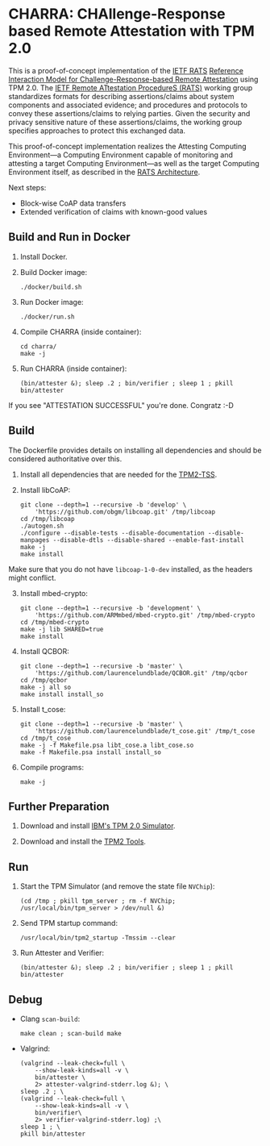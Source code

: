 # CHARRA: CHAllenge-Response based Remote Attestation with TPM 2.0

This is a proof-of-concept implementation of the [IETF RATS](https://datatracker.ietf.org/wg/rats/about/) [Reference Interaction Model for Challenge-Response-based Remote Attestation](https://datatracker.ietf.org/doc/draft-birkholz-rats-reference-interaction-model/) using TPM 2.0. The [IETF Remote ATtestation ProcedureS (RATS)](https://datatracker.ietf.org/wg/rats/about/) working group standardizes formats for describing assertions/claims about system components and associated evidence; and procedures and protocols to convey these assertions/claims to relying parties. Given the security and privacy sensitive nature of these assertions/claims, the working group specifies approaches to protect this exchanged data.

This proof-of-concept implementation realizes the Attesting Computing Environment—a Computing Environment capable of monitoring and attesting a target Computing Environment—as well as the target Computing Environment itself, as described in the [RATS Architecture](https://datatracker.ietf.org/doc/draft-birkholz-rats-architecture/).

Next steps:

* Block-wise CoAP data transfers
* Extended verification of claims with known-good values



## Build and Run in Docker

1. Install Docker.

2. Build Docker image:

       ./docker/build.sh

3. Run Docker image:

       ./docker/run.sh

4. Compile CHARRA (inside container):

       cd charra/
       make -j

5. Run CHARRA (inside container):

       (bin/attester &); sleep .2 ; bin/verifier ; sleep 1 ; pkill bin/attester

If you see "ATTESTATION SUCCESSFUL" you're done. Congratz :-D




## Build

The Dockerfile provides details on installing all dependencies and should be considered authoritative over this.

1. Install all dependencies that are needed for the
[TPM2-TSS](https://github.com/tpm2-software/tpm2-tss/blob/master/INSTALL.md).

2. Install libCoAP:

       git clone --depth=1 --recursive -b 'develop' \
           'https://github.com/obgm/libcoap.git' /tmp/libcoap
       cd /tmp/libcoap
       ./autogen.sh
       ./configure --disable-tests --disable-documentation --disable-manpages --disable-dtls --disable-shared --enable-fast-install
       make -j
       make install

  Make sure that you do not have `libcoap-1-0-dev` installed, as the headers might conflict.

3. Install mbed-crypto:

       git clone --depth=1 --recursive -b 'development' \
           'https://github.com/ARMmbed/mbed-crypto.git' /tmp/mbed-crypto
       cd /tmp/mbed-crypto
       make -j lib SHARED=true
       make install

4. Install QCBOR:

       git clone --depth=1 --recursive -b 'master' \
           'https://github.com/laurencelundblade/QCBOR.git' /tmp/qcbor
       cd /tmp/qcbor
       make -j all so
       make install install_so

5. Install t_cose:

       git clone --depth=1 --recursive -b 'master' \
           'https://github.com/laurencelundblade/t_cose.git' /tmp/t_cose
       cd /tmp/t_cose
       make -j -f Makefile.psa libt_cose.a libt_cose.so
       make -f Makefile.psa install install_so

6. Compile programs:

       make -j



## Further Preparation

1. Download and install [IBM's TPM 2.0 Simulator](https://sourceforge.net/projects/ibmswtpm2/).

2. Download and install the [TPM2 Tools](https://github.com/tpm2-software/tpm2-tools).



## Run

1. Start the TPM Simulator (and remove the state file `NVChip`):

       (cd /tmp ; pkill tpm_server ; rm -f NVChip; /usr/local/bin/tpm_server > /dev/null &)

2. Send TPM startup command:

       /usr/local/bin/tpm2_startup -Tmssim --clear

3. Run Attester and Verifier:

       (bin/attester &); sleep .2 ; bin/verifier ; sleep 1 ; pkill bin/attester



## Debug

* Clang `scan-build`:

      make clean ; scan-build make

* Valgrind:

      (valgrind --leak-check=full \
          --show-leak-kinds=all -v \
          bin/attester \
          2> attester-valgrind-stderr.log &); \
      sleep .2 ; \
      (valgrind --leak-check=full \
          --show-leak-kinds=all -v \
          bin/verifier\
          2> verifier-valgrind-stderr.log) ;\
      sleep 1 ; \
      pkill bin/attester


